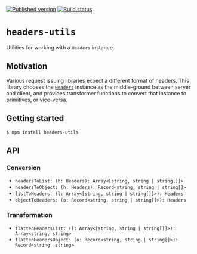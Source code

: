 [![Published version](https://img.shields.io/npm/v/headers-utils.svg)](https://www.npmjs.com/package/headers-util)
[![Build status](https://img.shields.io/circleci/project/github/mswjs/headers-utils/master.svg)](https://npmjs.com/package/headers-utils)

# `headers-utils`

Utilities for working with a `Headers` instance.

## Motivation

Various request issuing libraries expect a different format of headers. This library chooses the [`Headers`](https://developer.mozilla.org/en-US/docs/Web/API/Headers) instance as the middle-ground between server and client, and provides transformer functions to convert that instance to primitives, or vice-versa.

## Getting started

```bash
$ npm install headers-utils
```

## API

### Conversion

- `headersToList: (h: Headers): Array<[string, string | string[]]>`
- `headersToObject: (h: Headers): Record<string, string | string[]>`
- `listToHeaders: (l: Array<[string, string | string[]]>): Headers`
- `objectToHeaders: (o: Record<string, string | string[]>): Headers`

### Transformation

- `flattenHeadersList: (l: Array<[string, string | string[]]>): Array<string, string>`
- `flattenHeadersObject: (o: Record<string, string | string[]>): Record<string, string>`
